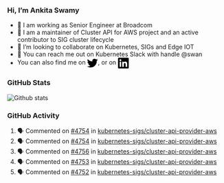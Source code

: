 ### Hi, I’m Ankita Swamy

- 💼 I am working as Senior Engineer at Broadcom
- 👀 I am a maintainer of Cluster API for AWS project and an active contributor to SIG cluster lifecycle
- 💞️ I’m looking to collaborate on Kubernetes, SIGs and Edge IOT
- 💬 You can reach me out on Kubernetes Slack with handle @swan
- You can also find me on <a href="https://twitter.com/SwamyAnkita" target="blank"><img align="center" src="https://raw.githubusercontent.com/Ankitasw/Ankitasw/master/svg/twitter.svg" alt="Ankitasw" height="25" width="25" color="#1DA1f2" /></a>, or on <a href="https://www.linkedin.com/in/Ankitaswamy/" target="blank"><img align="center" src="https://raw.githubusercontent.com/Ankitasw/Ankitasw/master/svg/linkedin.svg" alt="Ankitasw" height="25" width="25" /></a>

### GitHub Stats
![Github stats](https://github-readme-stats.vercel.app/api?username=Ankitasw&count_private=true&show_icons=true&theme=tokyonight)

### GitHub Activity 
<!--START_SECTION:activity-->
1. 🗣 Commented on [#4754](https://github.com/kubernetes-sigs/cluster-api-provider-aws/pull/4754#issuecomment-1906084636) in [kubernetes-sigs/cluster-api-provider-aws](https://github.com/kubernetes-sigs/cluster-api-provider-aws)
2. 🗣 Commented on [#4754](https://github.com/kubernetes-sigs/cluster-api-provider-aws/pull/4754#issuecomment-1906075514) in [kubernetes-sigs/cluster-api-provider-aws](https://github.com/kubernetes-sigs/cluster-api-provider-aws)
3. 🗣 Commented on [#4756](https://github.com/kubernetes-sigs/cluster-api-provider-aws/pull/4756#issuecomment-1906071603) in [kubernetes-sigs/cluster-api-provider-aws](https://github.com/kubernetes-sigs/cluster-api-provider-aws)
4. 🗣 Commented on [#4753](https://github.com/kubernetes-sigs/cluster-api-provider-aws/pull/4753#issuecomment-1905628706) in [kubernetes-sigs/cluster-api-provider-aws](https://github.com/kubernetes-sigs/cluster-api-provider-aws)
5. 🗣 Commented on [#4752](https://github.com/kubernetes-sigs/cluster-api-provider-aws/pull/4752#issuecomment-1905619855) in [kubernetes-sigs/cluster-api-provider-aws](https://github.com/kubernetes-sigs/cluster-api-provider-aws)
<!--END_SECTION:activity-->
